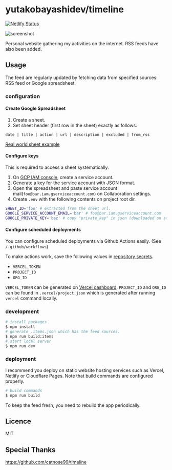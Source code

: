 # yutakobayashidev/timeline

[![Netlify Status](https://api.netlify.com/api/v1/badges/3ed31fcc-88a7-483a-b88d-e07f5acbce8c/deploy-status)](https://app.netlify.com/sites/yutakobayashi/deploys)

![screenshot](https://user-images.githubusercontent.com/34590683/110445555-959d5a80-8101-11eb-92f8-f9860bae4ac4.png)

Personal website gathering my activities on the internet. RSS feeds have also been added.

## Usage

The feed are regularly updated by fetching data from specified sources: RSS feed or Google spreadsheet.

### configuration

#### Create Google Spreadsheet

1. Create a sheet.
2. Set sheet header (first row in the sheet) exactly as follows.

```
date | title | action |	url | description | excluded | from_rss
```

[Real world sheet example](https://docs.google.com/spreadsheets/d/1xMmgneTK_yTE6q8fg-18uLKubh2HHvuV2BKksnWk69s/edit?usp=sharing)

#### Configure keys

This is required to access a sheet systematically.

1. On [GCP IAM console](https://console.cloud.google.com/iam-admin/iam), create a service account.
2. Generate a key for the service account with JSON format.
3. Open the spreadsheet and paste service account mail(`foo@bar.iam.gserviceaccount.com`) on Collaboration settings.
4. Create `.env` with the following contents on project root dir.

```bash
SHEET_ID='foo' # extracted from the sheet url.
GOOGLE_SERVICE_ACCOUNT_EMAIL='bar' # foo@bar.iam.gserviceaccount.com
GOOGLE_PRIVATE_KEY='baz' # copy "private_key" in json (downloaded on step.2)
```

#### Configure scheduled deployments

You can configure scheduled deployments via Github Actions easily. (See `/.github/workflows`)

To make actions work, save the following values in [repository secrets](https://docs.github.com/en/actions/reference/encrypted-secrets).

- `VERCEL_TOKEN`
- `PROJECT_ID`
- `ORG_ID`

`VERCEL_TOKEN` can be generated on [Vercel dashboard](https://vercel.com/account/tokens). `PROJECT_ID` and `ORG_ID` can be found in `.vercel/project.json` which is generated after running `vercel` command locally.

### development

```bash
# install packages
$ npm install
# generate .items.json which has the feed sources.
$ npm run build:items
# start local server
$ npm run dev
```

### deployment

I recommend you deploy on static website hosting services such as Vercel, Netlify or Cloudflare Pages. Note that build commands are configured properly.

```bash
# build commands
$ npm run build
```

To keep the feed fresh, you need to rebuild the app periodically.

## Licence

MIT

## Special Thanks

https://github.com/catnose99/timeline
